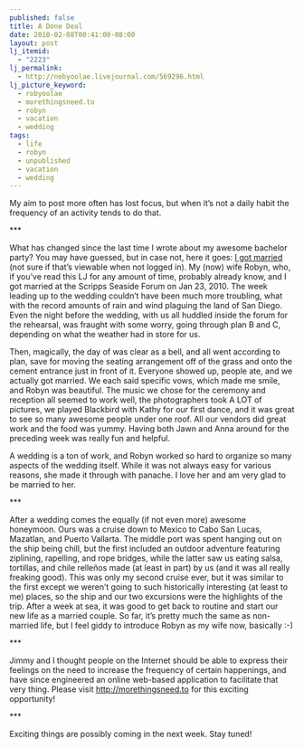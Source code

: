 ```yaml
---
published: false
title: A Done Deal
date: 2010-02-08T00:41:00-08:00
layout: post
lj_itemid:
  - "2223"
lj_permalink:
  - http://nebyoolae.livejournal.com/569296.html
lj_picture_keyword:
  - robyoolae
  - morethingsneed.to
  - robyn
  - vacation
  - wedding
tags:
  - life
  - robyn
  - unpublished
  - vacation
  - wedding
---
```

My aim to post more often has lost focus, but when it&#8217;s not a daily habit the frequency of an activity tends to do that.

<!--more-->

\***

What has changed since the last time I wrote about my awesome bachelor party? You may have guessed, but in case not, here it goes: [I got married](http://www.facebook.com/photo.php?pid=47313613&op=2&o=global&view=global&subj=3308625&id=3309526) (not sure if that&#8217;s viewable when not logged in). My (now) wife Robyn, who, if you&#8217;ve read this LJ for any amount of time, probably already know, and I got married at the Scripps Seaside Forum on Jan 23, 2010. The week leading up to the wedding couldn&#8217;t have been much more troubling, what with the record amounts of rain and wind plaguing the land of San Diego. Even the night before the wedding, with us all huddled inside the forum for the rehearsal, was fraught with some worry, going through plan B and C, depending on what the weather had in store for us.

Then, magically, the day of was clear as a bell, and all went according to plan, save for moving the seating arrangement off of the grass and onto the cement entrance just in front of it. Everyone showed up, people ate, and we actually got married. We each said specific vows, which made me smile, and Robyn was beautiful. The music we chose for the ceremony and reception all seemed to work well, the photographers took A LOT of pictures, we played Blackbird with Kathy for our first dance, and it was great to see so many awesome people under one roof. All our vendors did great work and the food was yummy. Having both Jawn and Anna around for the preceding week was really fun and helpful.

A wedding is a ton of work, and Robyn worked so hard to organize so many aspects of the wedding itself. While it was not always easy for various reasons, she made it through with panache. I love her and am very glad to be married to her.

\***

After a wedding comes the equally (if not even more) awesome honeymoon. Ours was a cruise down to Mexico to Cabo San Lucas, Mazatlan, and Puerto Vallarta. The middle port was spent hanging out on the ship being chill, but the first included an outdoor adventure featuring ziplining, rapelling, and rope bridges, while the latter saw us eating salsa, tortillas, and chile relle&ntilde;os made (at least in part) by us (and it was all really freaking good). This was only my second cruise ever, but it was similar to the first except we weren&#8217;t going to such historically interesting (at least to me) places, so the ship and our two excursions were the highlights of the trip. After a week at sea, it was good to get back to routine and start our new life as a married couple. So far, it&#8217;s pretty much the same as non-married life, but I feel giddy to introduce Robyn as my wife now, basically :-)

\***

Jimmy and I thought people on the Internet should be able to express their feelings on the need to increase the frequency of certain happenings, and have since engineered an online web-based application to facilitate that very thing. Please visit <http://morethingsneed.to> for this exciting opportunity!

\***

Exciting things are possibly coming in the next week. Stay tuned!
